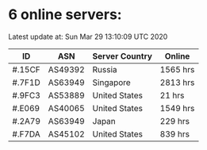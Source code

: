 # 6 online servers:

Latest update at: Sun Mar 29 13:10:09 UTC 2020

| ID | ASN | Server Country | Online |
| -- | --- | -------------- | ------ |
| #.15CF | AS49392 | Russia | 1565 hrs |
| #.7F1D | AS63949 | Singapore | 2813 hrs |
| #.9FC3 | AS53889 | United States | 21 hrs |
| #.E069 | AS40065 | United States | 1549 hrs |
| #.2A79 | AS63949 | Japan | 229 hrs |
| #.F7DA | AS45102 | United States | 839 hrs |

